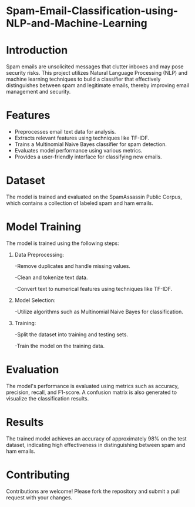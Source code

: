 # Spam-Email-Classification-using-NLP-and-Machine-Learning
# Introduction
Spam emails are unsolicited messages that clutter inboxes and may pose security risks. This project utilizes Natural Language Processing (NLP) and machine learning techniques to build a classifier that effectively distinguishes between spam and legitimate emails, thereby improving email management and security.
# Features
- Preprocesses email text data for analysis.
- Extracts relevant features using techniques like TF-IDF.
- Trains a Multinomial Naive Bayes classifier for spam detection.
- Evaluates model performance using various metrics.
- Provides a user-friendly interface for classifying new emails.
# Dataset
  The model is trained and evaluated on the SpamAssassin Public Corpus, which contains a collection of labeled spam and ham emails.

# Model Training
The model is trained using the following steps:

1) Data Preprocessing:

      -Remove duplicates and handle missing values.

      -Clean and tokenize text data.

      -Convert text to numerical features using techniques like TF-IDF.

2) Model Selection:

      -Utilize algorithms such as Multinomial Naive Bayes for classification.

3) Training:

     -Split the dataset into training and testing sets.
    
    -Train the model on the training data.

# Evaluation
The model's performance is evaluated using metrics such as accuracy, precision, recall, and F1-score. A confusion matrix is also generated to visualize the classification results.

# Results
The trained model achieves an accuracy of approximately 98% on the test dataset, indicating high effectiveness in distinguishing between spam and ham emails.

# Contributing
Contributions are welcome! Please fork the repository and submit a pull request with your changes.
